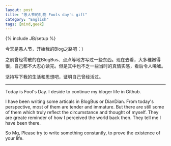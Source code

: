 ```yaml
---
layout: post
title: "愚人节的礼物 Fools day's gift"
category: "English"
tags: [mind,geek]
---
```

{% include JB/setup %}

今天是愚人节，开始我的Blog之路吧：）

之前曾经零散的在BlogBus、点点等地方写过一些东西。现在去看，大多稚嫩得很，自己都不大忍心读完。但是其中也不乏一些当时的真情实感，看后令人唏嘘。

坚持写下我的生活和思想吧，证明自己曾经活过。

-----------

Today is Fool's Day. I deside to continue my bloger life in Github.

I have been writing some articals in BlogBus or DianDian. From today's perspective, most of them are tender and immature. But there are still some of them which truly reflect the circumstance and thought of myself. They are greate reminder of how I perceived the world back then. They tell me I have been there.

So Mg, Please try to write something constantly, to prove the existence of your life.
